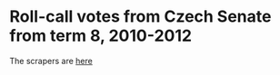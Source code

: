 # Roll-call votes from Czech Senate from term 8, 2010-2012

The scrapers are [here](https://github.com/KohoVolit/scraper-senat.cz)